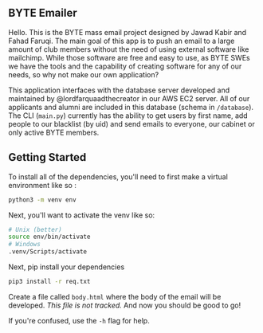 ## BYTE Emailer
Hello. This is the BYTE mass email project designed by Jawad Kabir and Fahad Faruqi. The main goal of this app is to push an email to a large amount of club members without the need of using external software like mailchimp. While those software are free and easy to use, as BYTE SWEs we have the tools and the capability of creating software for any of our needs, so why not make our own application? 

This application interfaces with the database server developed and maintained by @lordfarquaadthecreator in our AWS EC2 server. All of our applicants and alumni are included in this database (schema in `/database`). 
The CLI (`main.py`) currently has the ability to get users by first name, add people to our blacklist (by uid) and send emails to everyone, our cabinet or only active BYTE members. 

## Getting Started
To install all of the dependencies, you'll need to first make a virtual environment like so :
```bash
python3 -m venv env
```
Next, you'll want to activate the venv like so:
```bash
# Unix (better)
source env/bin/activate
# Windows
.venv/Scripts/activate
```
Next, pip install your dependencies
```bash
pip3 install -r req.txt
```

Create a file called `body.html` where the body of the email will be developed. *This file is not tracked.*
And now you should be good to go!

If you're confused, use the `-h` flag for help. 
